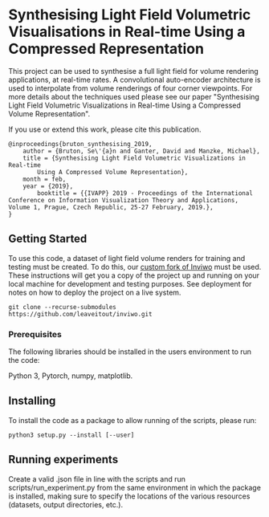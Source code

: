 # Synthesising Light Field Volumetric Visualisations in Real-time Using a Compressed Representation

This project can be used to synthesise a full light field for volume rendering applications, at real-time rates.
A convolutional auto-encoder architecture is used to interpolate from volume renderings of four corner viewpoints.
For more details about the techniques used please see our paper "Synthesising Light Field Volumetric Visualizations in Real-time Using a Compressed Volume Representation".

If you use or extend this work, please cite this publication.

```
@inproceedings{bruton_synthesising_2019,
	author = {Bruton, Se\'{a}n and Ganter, David and Manzke, Michael},
	title = {Synthesising Light Field Volumetric Visualizations in Real-time
        Using A Compressed Volume Representation},
	month = feb,
	year = {2019},
        booktitle = {{IVAPP} 2019 - Proceedings of the International Conference on Information Visualization Theory and Applications, Volume 1, Prague, Czech Republic, 25-27 February, 2019.},
}
```


## Getting Started

To use this code, a dataset of light field volume renders for training and testing must be created. 
To do this, our [custom fork of Inviwo](http://github.com/leaveitout/inviwo.git) must be used.
These instructions will get you a copy of the project up and running on your local machine for development and testing purposes. See deployment for notes on how to deploy the project on a live system.

```
git clone --recurse-submodules https://github.com/leaveitout/inviwo.git
```


### Prerequisites

The following libraries should be installed in the users environment to run the code:

Python 3, Pytorch, numpy, matplotlib.


## Installing

To install the code as a package to allow running of the scripts, please run:

```
python3 setup.py --install [--user] 
```

## Running experiments

Create a valid .json file in line with the scripts and run scripts/run_experiment.py from the same environment in which the package is installed, making sure to specify the locations of the various resources (datasets, output directories, etc.).

